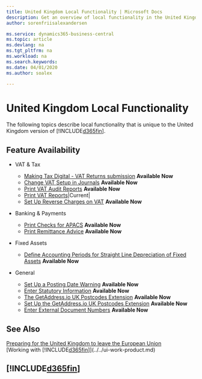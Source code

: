 ```yaml
---
title: United Kingdom Local Functionality | Microsoft Docs
description: Get an overview of local functionality in the United Kingdom version of Business Central.
author: sorenfriisalexandersen

ms.service: dynamics365-business-central
ms.topic: article
ms.devlang: na
ms.tgt_pltfrm: na
ms.workload: na
ms.search.keywords:
ms.date: 04/01/2020
ms.author: soalex

---
```

# United Kingdom Local Functionality
The following topics describe local functionality that is unique to the United Kingdom version of [!INCLUDE[d365fin](../../includes/d365fin_md.md)].  

## Feature Availability

* VAT & Tax
    * [Making Tax Digital - VAT Returns submission](making-tax-digital-submit-vat-return.md) **Available Now**
    * [Change VAT Setup in Journals](how-to-change-vat-setup-in-journals.md) **Available Now**
    * [Print VAT Audit Reports](how-to-print-vat-audit-reports.md) **Available Now**
    * [Print VAT Reports](how-to-print-vat-reports.md)|Current|
    * [Set Up Reverse Charges on VAT](how-to-set-up-reverse-charges-on-vat.md) **Available Now**

* Banking & Payments
    * [Print Checks for APACS](how-to-print-checks-for-apacs.md) **Available Now**
    * [Print Remittance Advice](how-to-print-remittance-advice.md) **Available Now**

* Fixed Assets
    * [Define Accounting Periods for Straight Line Depreciation of Fixed Assets](how-to-define-accounting-periods-for-straight-line-depreciation-of-fixed-assets.md) **Available Now**

* General
    * [Set Up a Posting Date Warning](how-to-set-up-a-posting-date-warning.md) **Available Now**
    * [Enter Statutory Information](how-to-enter-statutory-information.md) **Available Now**
    * [The GetAddress.io UK Postcodes Extension](ui-extensions-getaddressio.md) **Available Now**
    * [Set Up the GetAddress.io UK Postcodes Extension](uk-setup-postal-code-service.md) **Available Now**
    * [Enter External Document Numbers](how-to-enter-external-document-numbers.md) **Available Now**

## See Also
[Preparing for the United Kingdom to leave the European Union](united-kingdom-leaving-eu.md)<br>
[Working with [!INCLUDE[d365fin](../../includes/d365fin_md.md)]](../../ui-work-product.md)  

## [!INCLUDE[d365fin](../../includes/free_trial_md.md)]  
